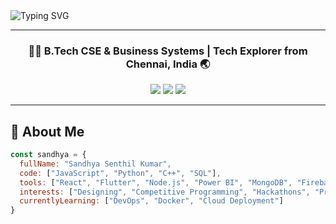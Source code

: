 <!-- Banner -->
<img src="https://readme-typing-svg.demolab.com?font=Fira+Code&pause=1000&color=F78CB6&center=true&vCenter=true&width=435&lines=Hey+there!+I'm+Sandhya+%F0%9F%91%8B;Full+Stack+Dev+%7C+CSBS+Student+%7C+UI%2FUX+Designer;Welcome+to+my+Digital+Space!" alt="Typing SVG" />

---

<h3 align="center">👩‍💻 B.Tech CSE & Business Systems | Tech Explorer from Chennai, India 🌏</h3>

<p align="center">
  <a href="mailto:sandhyas.csbs2023@citchennai.net"><img src="https://img.shields.io/badge/email-%23EA4335.svg?&style=for-the-badge&logo=gmail&logoColor=white" /></a>
  <a href="https://linkedin.com/in/sandhya-s-"><img src="https://img.shields.io/badge/linkedin-%230077B5.svg?&style=for-the-badge&logo=linkedin&logoColor=white" /></a>
  <a href="https://github.com/Stellarsands"><img src="https://img.shields.io/badge/github-%23181717.svg?&style=for-the-badge&logo=github&logoColor=white" /></a>
</p>

---

## 💫 About Me

```js
const sandhya = {
  fullName: "Sandhya Senthil Kumar",
  code: ["JavaScript", "Python", "C++", "SQL"],
  tools: ["React", "Flutter", "Node.js", "Power BI", "MongoDB", "Firebase"],
  interests: ["Designing", "Competitive Programming", "Hackathons", "Problem Solving"],
  currentlyLearning: ["DevOps", "Docker", "Cloud Deployment"]
}
